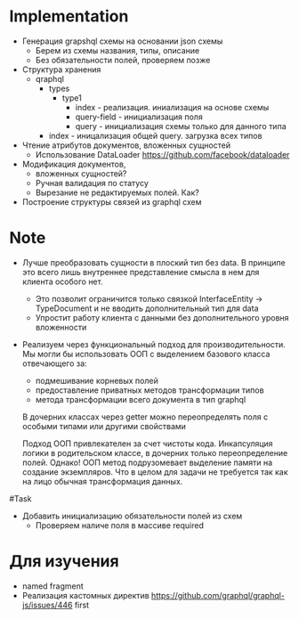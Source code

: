 # Implementation
 - Генерация grapshql схемы на основании json схемы
    - Берем из схемы названия, типы, описание
    - Без обязательности полей, проверяем позже
 - Структура хранения
    - qraphql
        - types
            - type1
                - index - реализация. иниализация на основе схемы
                - query-field - инициализация поля
                - query - инициализация схемы только для данного типа
        - index - иницализация общей query. загрузка всех типов
 - Чтение атрибутов документов, вложенных сущностей
    - Использование DataLoader https://github.com/facebook/dataloader
 - Модификация документов,
    - вложенных сущностей?
    - Ручная валидация по статусу
    - Вырезание не редактируемых полей. Как?
 - Построение структуры связей из graphql схем

# Note
- Лучше преобразовать сущности в плоский тип без data. В принципе это всего лишь внутреннее 
представление смысла в нем для клиента особого нет.
    - Это позволит ограничится только связкой InterfaceEntity -> TypeDocument 
    и не вводить дополнительный тип для data
    - Упростит работу клиента с данными без дополнительного уровня вложенности
    
- Реализуем через функциональный подход для производительности.
  Мы могли бы использовать ООП с выделением базового класса отвечающего за:
   - подмешивание корневых полей
   - предоставление приватных методов трансформации типов
   - метода трансформации всего документа в тип graphql
 
  В дочерних классах через getter можно переопределять поля с особыми типами или другими свойствами
 
  Подход ООП привлекателен за счет чистоты кода. Инкапсуляция логики в родительском классе, в дочерних только
  переопределение полей.
  Однако! ООП метод подрузомевает выделение памяти на создание экземпляров. Что в целом для задачи не требуется
  так как на лицо обычная трансформация данных.
  
#Task
- Добавить инициализацию обязательности полей из схем
    - Проверяем наличе поля в массиве required
    
# Для изучения
* named fragment
* Реализация кастомных директив https://github.com/graphql/graphql-js/issues/446 first

 
